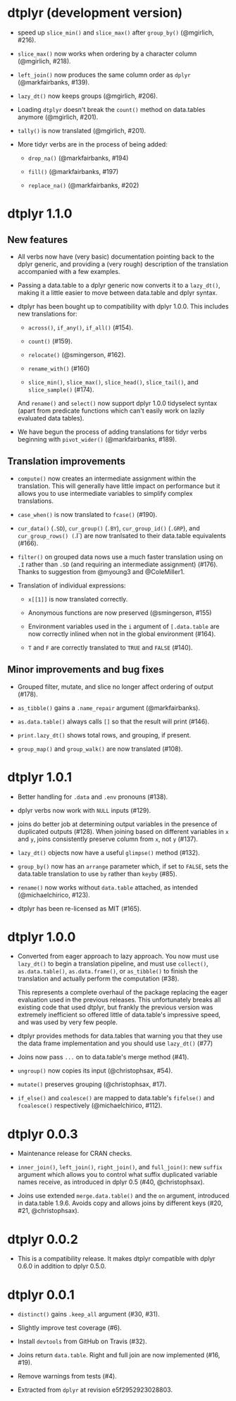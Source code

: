 # dtplyr (development version)

* speed up `slice_min()` and `slice_max()` after `group_by()` (@mgirlich, #216).

* `slice_max()` now works when ordering by a character column (@mgirlich, #218).

* `left_join()` now produces the same column order as `dplyr` (@markfairbanks, #139).

* `lazy_dt()` now keeps groups (@mgirlich, #206).

* Loading `dtplyr` doesn't break the `count()` method on data.tables anymore (@mgirlich, #201).

* `tally()` is now translated (@mgirlich, #201).

* More tidyr verbs are in the process of being added:

  * `drop_na()` (@markfairbanks, #194)
  
  * `fill()` (@markfairbanks, #197)
  
  * `replace_na()` (@markfairbanks, #202)

# dtplyr 1.1.0

## New features

* All verbs now have (very basic) documentation pointing back to the
  dplyr generic, and providing a (very rough) description of the translation
  accompanied with a few examples.

* Passing a data.table to a dplyr generic now converts it to a `lazy_dt()`,
  making it a little easier to move between data.table and dplyr syntax.

* dtplyr has been bought up to compatibility with dplyr 1.0.0. This includes
  new translations for:

  * `across()`, `if_any()`, `if_all()` (#154).

  * `count()` (#159).

  * `relocate()` (@smingerson, #162).

  * `rename_with()` (#160)

  * `slice_min()`, `slice_max()`, `slice_head()`, `slice_tail()`, and
    `slice_sample()` (#174).

  And `rename()` and `select()` now support dplyr 1.0.0 tidyselect syntax 
  (apart from predicate functions which can't easily work on lazily evaluated
  data tables).

* We have begun the process of adding translations for tidyr verbs beginning
  with `pivot_wider()` (@markfairbanks, #189).

## Translation improvements

* `compute()` now creates an intermediate assignment within the translation. 
  This will generally have little impact on performance but it allows you to 
  use intermediate variables to simplify complex translations.

* `case_when()` is now translated to `fcase()` (#190).

* `cur_data()` (`.SD`), `cur_group()` (`.BY`), `cur_group_id()` (`.GRP`), 
   and `cur_group_rows() (`.I`) are now tranlsated to their data.table 
   equivalents (#166).

* `filter()` on grouped data nows use a much faster translation using on `.I`
  rather than `.SD` (and requiring an intermediate assignment) (#176). Thanks 
  to suggestion from @myoung3 and @ColeMiller1.

* Translation of individual expressions:

  * `x[[1]]` is now translated correctly.
  
  * Anonymous functions are now preserved (@smingerson, #155)
  
  * Environment variables used in the `i` argument of `[.data.table` are
    now correctly inlined when not in the global environment (#164).

  * `T` and `F` are correctly translated to `TRUE` and `FALSE` (#140).

## Minor improvements and bug fixes

* Grouped filter, mutate, and slice no longer affect ordering of output (#178).

* `as_tibble()` gains a `.name_repair` argument (@markfairbanks).

* `as.data.table()` always calls `[]` so that the result will print (#146). 

* `print.lazy_dt()` shows total rows, and grouping, if present.

* `group_map()` and `group_walk()` are now translated (#108).

# dtplyr 1.0.1

* Better handling for `.data` and `.env` pronouns (#138).

* dplyr verbs now work with `NULL` inputs (#129).

* joins do better job at determining output variables in the presence of 
  duplicated outputs (#128). When joining based on different variables in `x` 
  and `y`, joins consistently preserve column from `x`, not `y` (#137).

* `lazy_dt()` objects now have a useful `glimpse()` method (#132).

* `group_by()` now has an `arrange` parameter which, if set to `FALSE`, sets 
  the data.table translation to use `by` rather than `keyby` (#85).

* `rename()` now works without `data.table` attached, as intended 
  (@michaelchirico, #123).

* dtplyr has been re-licensed as MIT (#165).  

# dtplyr 1.0.0

*   Converted from eager approach to lazy approach. You now must use `lazy_dt()`
    to begin a translation pipeline, and must use `collect()`, `as.data.table()`, 
    `as.data.frame()`, or `as_tibble()` to finish the translation and actually
    perform the computation (#38).
    
    This represents a complete overhaul of the package replacing the eager 
    evaluation used in the previous releases. This unfortunately breaks all
    existing code that used dtplyr, but frankly the previous version was 
    extremely inefficient so offered little of data.table's impressive speed,
    and was used by very few people.

* dtplyr provides methods for data.tables that warning you that they use the
  data frame implementation and you should use `lazy_dt()` (#77)

* Joins now pass `...` on to data.table's merge method (#41).

* `ungroup()` now copies its input (@christophsax, #54).

* `mutate()` preserves grouping (@christophsax, #17).

* `if_else()` and `coalesce()` are mapped to data.table's `fifelse()` and 
  `fcoalesce()` respectively (@michaelchirico, #112).

# dtplyr 0.0.3

- Maintenance release for CRAN checks.

- `inner_join()`, `left_join()`, `right_join()`, and `full_join()`: new `suffix`
  argument which allows you to control what suffix duplicated variable names
  receive, as introduced in dplyr 0.5 (#40, @christophsax).

- Joins use extended `merge.data.table()` and the `on` argument, introduced in
  data.table 1.9.6. Avoids copy and allows joins by different keys (#20, #21,
  @christophsax).

# dtplyr 0.0.2

- This is a compatibility release. It makes dtplyr compatible with
  dplyr 0.6.0 in addition to dplyr 0.5.0.


# dtplyr 0.0.1

- `distinct()` gains `.keep_all` argument (#30, #31).

- Slightly improve test coverage (#6).

- Install `devtools` from GitHub on Travis (#32).

- Joins return `data.table`. Right and full join are now implemented (#16, #19).

- Remove warnings from tests (#4).

- Extracted from `dplyr` at revision e5f2952923028803.

